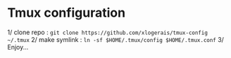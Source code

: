 Tmux configuration
==================

1/ clone repo : ```git clone https://github.com/xlogerais/tmux-config ~/.tmux```
2/ make symlink : ```ln -sf $HOME/.tmux/config $HOME/.tmux.conf```
3/ Enjoy...
